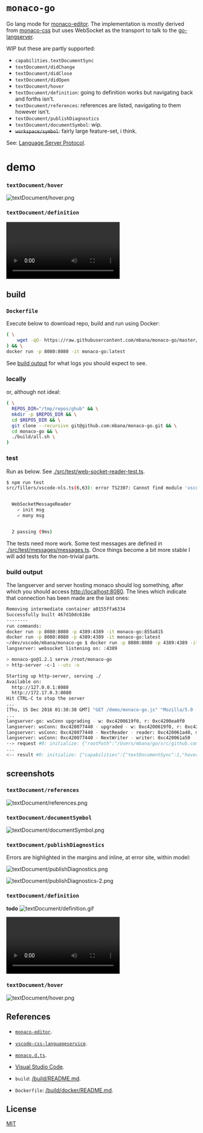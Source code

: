 # `monaco-go`

Go lang mode for [monaco-editor](https://github.com/Microsoft/monaco-editor). The implementation is mostly derived from
[monaco-css](https://github.com/Microsoft/monaco-css) but uses WebSocket as the transport to talk to the
[go-langserver](https://github.com/sourcegraph/go-langserver).

WIP but these are partly supported:

* `capabilities.textDocumentSync`
* `textDocument/didChange`
* `textDocument/didClose`
* `textDocument/didOpen`
* `textDocument/hover`
* `textDocument/definition`: going to definition works but navigating back and
forths isn't.
* `textDocument/references`: references are listed, navigating to them however isn't.
* `textDocument/publishDiagnostics`
* `textDocument/documentSymbol`: wip.
* <del>`workspace/symbol`</del>: fairly large feature-set, i think.

See: [Language Server Protocol](https://github.com/Microsoft/language-server-protocol/blob/master/protocol.md).

# demo

### `textDocument/hover`

![textDocument/hover.png](./images/textDocument/hover.png)

### `textDocument/definition`

![textDocument/definition.m4v](./images/textDocument/definition.m4v)

## build

### `Dockerfile`

Execute below to download repo, build and run using Docker:

```sh
( \
	wget -qO- https://raw.githubusercontent.com/mbana/monaco-go/master/build/get.sh | /bin/bash \
) && \
docker run -p 8080:8080 -it monaco-go:latest
```

See [build output](#build-output) for what logs you should expect to see.

### locally

or, although not ideal:

```sh
( \
  REPOS_DIR="/tmp/repos/ghub" && \
  mkdir -p $REPOS_DIR && \
  cd $REPOS_DIR && \
  git clone --recursive git@github.com:mbana/monaco-go.git && \
  cd monaco-go && \
  ./build/all.sh \
)
```

### test

Run as below. See [./src/test/web-socket-reader-test.ts](./src/test/web-socket-reader-test.ts).

```sh
$ npm run test
src/fillers/vscode-nls.ts(6,63): error TS2307: Cannot find module 'vscode-nls'.


  WebSocketMessageReader
    ✓ init msg
    ✓ many msg


  2 passing (9ms)
```

The tests need more work. Some test messages are defined in
[./src/test/messages/messages.ts](./src/test/messages/messages.ts). Once things
become a bit more stable I will add tests for the non-trivial parts.

### build output

The langserver and server hosting monaco should log something, after which
you should access <http://localhost:8080>. The lines which
indicate that connection has been made are the last ones:

```sh
Removing intermediate container a0155ffa6334
Successfully built 467d10dc618e
--------
run commands:
docker run -p 8080:8080 -p 4389:4389 -it monaco-go:855a815
docker run -p 8080:8080 -p 4389:4389 -it monaco-go:latest
~/dev/vscode/mbana/monaco-go $ docker run -p 8080:8080 -p 4389:4389 -it monaco-go:latest
langserver: websocket listening on: :4389

> monaco-go@1.2.1 serve /root/monaco-go
> http-server -c-1 --utc -o

Starting up http-server, serving ./
Available on:
  http://127.0.0.1:8080
  http://172.17.0.3:8080
Hit CTRL-C to stop the server
...
[Thu, 15 Dec 2016 01:38:38 GMT] "GET /demo/monaco-go.js" "Mozilla/5.0 (Macintosh; Intel Mac OS X 10_11_6) AppleWebKit/537.36 (KHTML, like Gecko) Chrome/54.0.2840.98 Safari/537.36"
...
langserver-go: wsConn upgrading - w: 0xc4200619f0, r: 0xc4200ea0f0
langserver: wsConn: 0xc420077440 - upgraded - w: 0xc4200619f0, r: 0xc4200ea0f0
langserver: wsConn: 0xc420077440 - NextReader - reader: 0xc420061a40, messageType: 1
langserver: wsConn: 0xc420077440 - NextWriter - writer: 0xc420061a50
--> request #0: initialize: {"rootPath":"/Users/mbana/go/src/github.com/sourcegraph/go-langserver/langserver","capabilities":{"dynamicRegistration":true,"workspace":{"applyEdit":true},"textDocument":{"willSaveNotification":true,"willSaveWaitUntilRequest":true}},"initializationOptions":{"rootImportPath":"github.com/sourcegraph/go-langserver/langserver","GOPATH":"/Users/mbana/go","GOROOT":"/usr/local/opt/go/libexec"},"trace":"messages"}
...
<-- result #0: initialize: {"capabilities":{"textDocumentSync":1,"hoverProvider":true,"definitionProvider":true,"referencesProvider":true,"documentSymbolProvider":true,"workspaceSymbolProvider":true}}
```

## screenshots

### `textDocument/references`

![textDocument/references.png](./images/textDocument/references.png)

### `textDocument/documentSymbol`

![textDocument/documentSymbol.png](./images/textDocument/documentSymbol.png)

### `textDocument/publishDiagnostics`

Errors are highlighted in the margins and inline, at error site, within model:

![textDocument/publishDiagnostics.png](./images/textDocument/publishDiagnostics.png)

![textDocument/publishDiagnostics-2.png](./images/textDocument/publishDiagnostics-2.png)

### `textDocument/definition`

**todo** ![textDocument/definition.gif](./images/textDocument/definition.gif)

![textDocument/definition.m4v](./images/textDocument/definition.m4v)

### `textDocument/hover`

![textDocument/hover.png](./images/textDocument/hover.png)


## References

* [`monaco-editor`](https://github.com/Microsoft/monaco-editor).
* [`vscode-css-languageservice`](https://github.com/Microsoft/vscode-css-languageservice).
* [`monaco.d.ts`](https://github.com/Microsoft/monaco-css/blob/master/src/monaco.d.ts).
* [Visual Studio Code](https://github.com/Microsoft/vscode).

* `build`: [/build/README.md](/build/README.md).
* `Dockerfile`: [/build/docker/README.md](/build/docker/README.md).

## License

[MIT](https://github.com/Microsoft/monaco-css/blob/master/LICENSE.md)